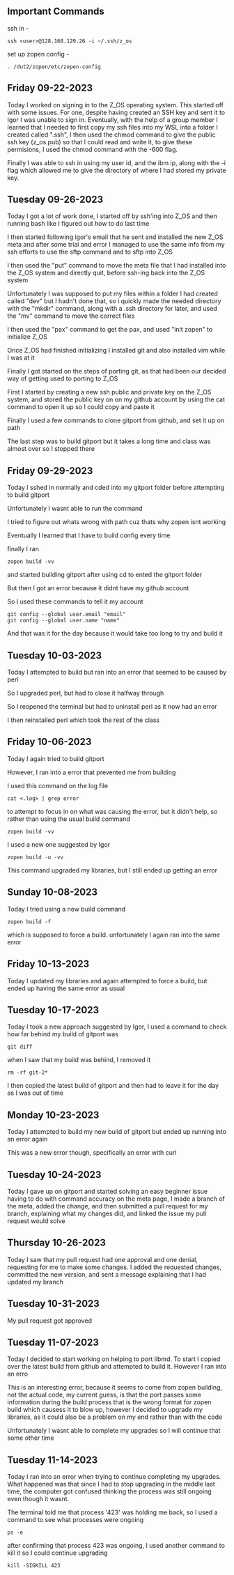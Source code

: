 ## Important Commands

ssh in - 
```shell
ssh <user>@128.168.129.26 -i ~/.ssh/z_os
```

set up zopen config - 
```Shell
. /dut2/zopen/etc/zopen-config
```
## Friday 09-22-2023

Today I worked on signing in to the Z_OS operating system. This started off with some issues. For one, despite having created an SSH key and sent it to Igor I was unable to sign in.
Eventually, with the help of a group member I learned that I needed to first copy my ssh files into my WSL into a folder I created called ".ssh", I then used the chmod command to give the public ssh key (z_os.pub) so that I could read and write it, to give these permisions, I used the chmod command with the -600 flag. 

Finally I was able to ssh in using my user id, and the ibm ip, along with the -i flag which allowed me to give the directory of where I had stored my private key.

## Tuesday 09-26-2023

Today I got a lot of work done, I started off by ssh'ing into Z_OS and then running bash like I figured out how to do last time

I then started following igor's email that he sent and installed the new Z_OS meta and after some trial and error I managed to use the same info from my ssh efforts to use the sftp command and to sftp into Z_OS

I then used the "put" command to move the meta file that I had installed into the Z_OS system and directly quit, before ssh-ing back into the Z_OS system

Unfortunately I was supposed to put my files within a folder I had created called "dev" but I hadn't done that, so i quickly made the needed directory with the "mkdir" command, along with a .ssh directory for later, and used the "mv" command to move the correct files

I then used the "pax" command to get the pax, and used "init zopen" to initialize Z_OS

Once Z_OS had finished initializing I installed git and also installed vim while I was at it

Finally I got started on the steps of porting git, as that had been our decided way of getting used to porting to Z_OS

First I started by creating a new ssh public and private key on the Z_OS system, and stored the public key on on my github account by using the cat command to open it up so I could copy and paste it

Finally I used a few commands to clone gitport from github, and set it up on path

The last step was to build gitport but it takes a long time and class was almost over so I stopped there

## Friday 09-29-2023

Today I sshed in normally and cded into my gitport folder  before attempting to build gitport

Unfortunately I wasnt able to run the command
				
I tried to figure out whats wrong with path cuz thats why zopen isnt working
				
Eventually I learned that I have to build config every time
				
finally I ran 
```shell
zopen build -vv
```
and started building gitport after using cd to ented the gitport folder

But then I got an error because it didnt have my github account
				
So I used these commands to tell it my account
```Shell
git config --global user.email "email"
git config --global user.name "name"
```

And that was it for the day because it would take too long to try and build it

## Tuesday 10-03-2023

Today I attempted to build but ran into an error that seemed to be caused by perl

So I upgraded perl, but had to close it halfway through

So I reopened the terminal but had to uninstall perl as it now had an error

I then reinstalled perl which took the rest of the class

## Friday 10-06-2023

Today I again tried to build gitport

However, I ran into a error that prevented me from building

I used this command on the log file
```Shell
cat <.log> | grep error
```

to attempt to focus in on what was causing the error, but it didn't help, so rather than using the usual build command

```shell
zopen build -vv
```

I used a new one suggested by Igor

```shell
zopen build -u -vv
```

This command upgraded my libraries, but I still ended up getting an error

## Sunday 10-08-2023

Today I tried using a new build command

```shell
zopen build -f
```

which is supposed to force a build. unfortunately I again ran into the same error

## Friday 10-13-2023

Today I updated my libraries and again attempted to force a build, but ended up having the same error as usual

## Tuesday 10-17-2023

Today I took a new approach suggested by Igor, I used a command to check how far behind my build of gitport was
```shell
git diff
```

when I saw that my build was behind, I removed it
```shell
rm -rf git-2*
```

I then copied the latest build of gitport and then had to leave it for the day as I was out of time

## Monday 10-23-2023

Today I attempted to build my new build of gitport but ended up running into an error again

This was a new error though, specifically an error with curl

## Tuesday 10-24-2023

Today I gave up on gitport and started solving an easy beginner issue having to do with command accuracy on the meta page, I made a branch of the meta, added the change, and then submitted a pull request for my branch, explaining what my changes did, and linked the issue my pull request would solve

## Thursday 10-26-2023

Today I saw that my pull request had one approval and one denial, requesting for me to make some changes. I added the requested changes, committed the new version, and sent a message explaining that I had updated my branch

## Tuesday 10-31-2023

My pull request got approved

## Tuesday 11-07-2023

Today I decided to start working on helping to port libmd. To start I copied over the latest build from github and attempted to build it. However I ran into an erro

This is an interesting error, because it seems to come from zopen building, not the actual code, my current guess, is that the port passes some information during the build process that is the wrong format for zopen build which causess it to blow up, however I decided to upgrade my libraries, as it could also be a problem on my end rather than with the code

Unfortunately I wasnt able to complete my upgrades so I will continue that some other time

## Tuesday 11-14-2023

Today I ran into an error when trying to continue completing my upgrades. What happened was that since I had to stop upgrading in the middle last time, the computer got confused thinking the process was still ongoing even though it wasnt. 

The terminal told me that process '423' was holding me back, so I used a command to see what processes were ongoing

```shell
ps -e
```

after confirming that process 423 was ongoing, I used another command to kill it so I could continue upgrading

```shell
kill -SIGKILL 423
```
